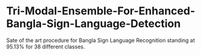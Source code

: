 # Tri-Modal-Ensemble-For-Enhanced-Bangla-Sign-Language-Detection
Sate of the art procedure for Bangla Sign Language Recognition standing at 95.13% for 38 different classes.
